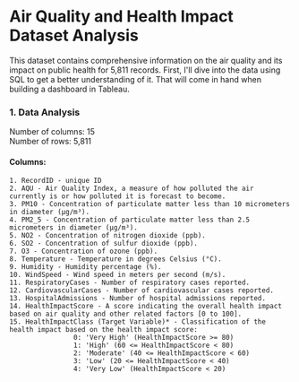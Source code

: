 # Air Quality and Health Impact Dataset Analysis
  This dataset contains comprehensive information on the air quality and its impact on public health for 5,811 records. 
First, I'll dive into the data using SQL to get a better understanding of it. That will come in hand when building a dashboard in Tableau. 

### 1. Data Analysis

  Number of columns: 15                 
Number of rows: 5,811

#### Columns:

    1. RecordID - unique ID 
    2. AQU - Air Quality Index, a measure of how polluted the air currently is or how polluted it is forecast to become.
    3. PM10 - Concentration of particulate matter less than 10 micrometers in diameter (μg/m³).
    4. PM2_5 - Concentration of particulate matter less than 2.5 micrometers in diameter (μg/m³).
    5. NO2 - Concentration of nitrogen dioxide (ppb).
    6. SO2 - Concentration of sulfur dioxide (ppb).
    7. O3 - Concentration of ozone (ppb).
    8. Temperature - Temperature in degrees Celsius (°C).
    9. Humidity - Humidity percentage (%).
    10. WindSpeed - Wind speed in meters per second (m/s).
    11. RespiratoryCases - Number of respiratory cases reported.
    12. CardiovascularCases - Number of cardiovascular cases reported.
    13. HospitalAdmissions - Number of hospital admissions reported.
    14. HealthImpactScore - A score indicating the overall health impact based on air quality and other related factors [0 to 100].
    15. HealthImpactClass (Target Variable)* - Classification of the health impact based on the health impact score:
                    0: 'Very High' (HealthImpactScore >= 80)
                    1: 'High' (60 <= HealthImpactScore < 80)
                    2: 'Moderate' (40 <= HealthImpactScore < 60)
                    3: 'Low' (20 <= HealthImpactScore < 40)
                    4: 'Very Low' (HealthImpactScore < 20)



